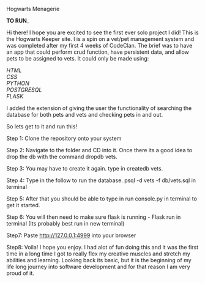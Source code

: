 Hogwarts Menagerie


__TO RUN___

Hi there! I hope you are excited to see the first ever solo project I did!
This is the Hogwarts Keeper site. I is a spin on a vet/pet management system
and was completed after my first 4 weeks of CodeClan.
The brief was to have an app that could perform crud function, have persistent
data, and allow pets to be assigned to vets. It could only be made using:

*HTML*<br>
*CSS*<br>
*PYTHON*<br>
*POSTGRESQL*<br>
*FLASK*

I added the extension of giving the user the functionality of searching the database for both pets and vets and checking pets in and out.

So lets get to it and run this! 

Step 1:
Clone the repository onto your system

Step 2:
Navigate to the folder and CD into it. Once there its a good idea to drop the db with the command dropdb vets.

Step 3:
You may have to create it again. type in createdb vets.

Step 4:
Type in the follow to run the database.
psql -d vets -f db/vets.sql in terminal

Step 5:
After that you should be able to type in run console.py in terminal to get it started.

Step 6:
You will then need to make sure flask is running - Flask run in terminal (Its probably best run in new terminal)

Step7:
Paste http://127.0.0.1:4999 into your browser

Step8:
Voila! I hope you enjoy. I had alot of fun doing this and it was the first time in a long time I got to really flex my creative muscles and stretch my abilities and learning. Looking back its basic, but it is the beginning of my life long journey into software development and for that reason I am very proud of it.
